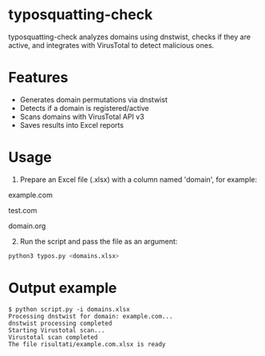 # typosquatting-check
typosquatting-check analyzes domains using dnstwist, checks if they are active, and integrates with VirusTotal to detect malicious ones.

# Features
- Generates domain permutations via dnstwist
- Detects if a domain is registered/active
- Scans domains with VirusTotal API v3
- Saves results into Excel reports

# Usage
1. Prepare an Excel file (.xlsx) with a column named 'domain', for example:

example.com

test.com

domain.org

2. Run the script and pass the file as an argument:
```bash
python3 typos.py <domains.xlsx>
```

# Output example
```console
$ python script.py -i domains.xlsx
Processing dnstwist for domain: example.com...
dnstwist processing completed
Starting Virustotal scan...
Virustotal scan completed
The file risultati/example.com.xlsx is ready
```
